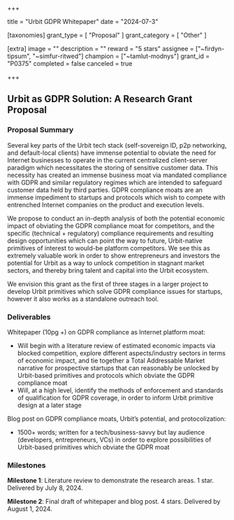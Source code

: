 +++

title = "Urbit GDPR Whitepaper"
date = "2024-07-3"

[taxonomies]
grant_type = [ "Proposal" ]
grant_category = [ "Other" ]

[extra]
image = ""
description = ""
reward = "5 stars"
assignee = ["~firdyn-tipsum", "~simfur-ritwed"]
champion = ["~tamlut-modnys"]
grant_id = "P0375"
completed = false
canceled = true

+++

## Urbit as GDPR Solution: A Research Grant Proposal


### Proposal Summary

 Several key parts of the Urbit tech stack (self-sovereign ID, p2p networking, and default-local clients) have immense potential to obviate the need for Internet businesses to operate in the current centralized client-server paradigm which necessitates the storing of sensitive customer data. This necessity has created an immense business moat via mandated compliance with GDPR and similar regulatory regimes which are intended to safeguard customer data held by third parties. GDPR compliance moats are an immense impediment to startups and protocols which wish to compete with entrenched Internet companies on the product and execution levels.
 
We propose to conduct an in-depth analysis of both the potential economic impact of obviating the GDPR compliance moat for competitors, and the specific (technical + regulatory) compliance requirements and resulting design opportunities which can point the way to future, Urbit-native primitives of interest to would-be platform competitors. We see this as extremely valuable work in order to show entrepreneurs and investors the potential for Urbit as a way to unlock competition in stagnant market sectors, and thereby bring talent and capital into the Urbit ecosystem.
 
We envision this grant as the first of three stages in a larger project to develop Urbit primitives which solve GDPR compliance issues for startups, however it also works as a standalone outreach tool.

### Deliverables

Whitepaper (10pg +) on GDPR compliance as Internet platform moat:
- Will begin with a literature review of estimated economic impacts via blocked competition, explore different aspects/industry sectors in terms of economic impact, and tie together a Total Addressable Market narrative for prospective startups that can reasonably be unlocked by Urbit-based primitives and protocols which obviate the GDPR compliance moat
- Will, at a high level, identify the methods of enforcement and standards of qualification for GDPR coverage, in order to inform Urbit primitive design at a later stage

Blog post on GDPR compliance moats, Urbit’s potential, and protocolization:

- 1500+ words; written for a tech/business-savvy but lay audience (developers, entrepreneurs, VCs) in order to explore possibilities of Urbit-based primitives which obviate the GDPR moat


### Milestones
**Milestone 1**: Literature review to demonstrate the research areas. 1 star. Delivered by July 8, 2024.

**Milestone 2**: Final draft of whitepaper and blog post. 4 stars. Delivered by August 1, 2024.
